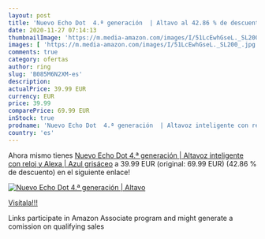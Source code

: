 ```yaml
---
layout: post
title: 'Nuevo Echo Dot  4.ª generación  | Altavo al 42.86 % de descuento'
date: 2020-11-27 07:14:13
thumbnailImage: 'https://m.media-amazon.com/images/I/51LcEwhGseL._SL200_.jpg'
images: [ 'https://m.media-amazon.com/images/I/51LcEwhGseL._SL200_.jpg' ]
comments: true
category: ofertas
author: ring
slug: 'B085M6N2XM-es'
description:
actualPrice: 39.99 EUR
currency: EUR
price: 39.99
comparePrice: 69.99 EUR
inStock: true
prodname: 'Nuevo Echo Dot  4.ª generación  | Altavoz inteligente con reloj y Alexa | Azul grisáceo'
country: 'es'
---
```


Ahora mismo tienes [Nuevo Echo Dot  4.ª generación  | Altavoz inteligente con reloj y Alexa | Azul grisáceo](https://www.amazon.es/dp/B085M6N2XM/?tag=tolees-21) a 39.99 EUR (original: 69.99 EUR) (42.86 %  de descuento) en el siguiente enlace!

[![Nuevo Echo Dot  4.ª generación  | Altavo](https://m.media-amazon.com/images/I/51LcEwhGseL._SL200_.jpg)](https://www.amazon.es/dp/B085M6N2XM/?tag=tolees-21)

[Visítala!!!](https://www.amazon.es/dp/B085M6N2XM/?tag=tolees-21)

Links participate in Amazon Associate program and might generate a comission on qualifying sales
